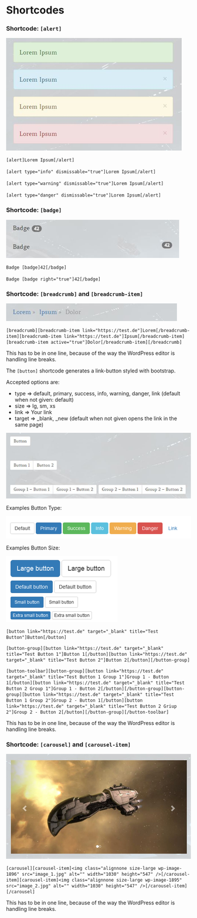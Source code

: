 # Shortcodes

### Shortcode: ```[alert]```

![](images/alert-shortcode.jpg)

```
[alert]Lorem Ipsum[/alert]

[alert type="info" dismissable="true"]Lorem Ipsum[/alert]

[alert type="warning" dismissable="true"]Lorem Ipsum[/alert]

[alert type="danger" dismissable="true"]Lorem Ipsum[/alert]
```

### Shortcode: ```[badge]```

![](images/badge-shortcode.jpg)

```
Badge [badge]42[/badge]

Badge [badge right="true"]42[/badge]
```

### Shortcode: ```[breadcrumb]``` and ```[breadcrumb-item]```

![](images/breadcrumb-shortcode.jpg)

```
[breadcrumb][breadcrumb-item link="https://test.de"]Lorem[/breadcrumb-item][breadcrumb-item link="https://test.de"]Ipsum[/breadcrumb-item][breadcrumb-item active="true"]Dolor[/breadcrumb-item][/breadcrumb]
```

This has to be in one line, because of the way the WordPress editor is handling line breaks.

The ```[button]``` shortcode generates a link-button styled with bootstrap.

Accepted options are:
- type => default, primary, success, info, warning, danger, link (default when not given: default)
- size => lg, sm, xs
- link => Your link
- target => _blank, _new (default when not given opens the link in the same page)

![](images/button-shortcode.jpg)

Examples Button Type:

![](images/buttons-type.png)

Examples Button Size:

![](images/buttons-size.png)

```
[button link="https://test.de" target="_blank" title="Test Button"]Button[/button]
```

```
[button-group][button link="https://test.de" target="_blank" title="Test Button 1"]Button 1[/button][button link="https://test.de" target="_blank" title="Test Button 2"]Button 2[/button][/button-group]
```

```
[button-toolbar][button-group][button link="https://test.de" target="_blank" title="Test Button 1 Group 1"]Group 1 - Button 1[/button][button link="https://test.de" target="_blank" title="Test Button 2 Group 1"]Group 1 - Button 2[/button][/button-group][button-group][button link="https://test.de" target="_blank" title="Test Button 1 Group 2"]Group 2 - Button 1[/button][button link="https://test.de" target="_blank" title="Test Button 2 Griup 2"]Group 2 - Button 2[/button][/button-group][/button-toolbar]
```

This has to be in one line, because of the way the WordPress editor is handling line breaks.

### Shortcode: ```[carousel]``` and ```[carousel-item]```

![](images/carousel-shortcode.jpg)

```
[carousel][carousel-item]<img class="alignnone size-large wp-image-1896" src="image_1.jpg" alt="" width="1030" height="547" />[/carousel-item][carousel-item]<img class="alignnone size-large wp-image-1895" src="image_2.jpg" alt="" width="1030" height="547" />[/carousel-item][/carousel]
```

This has to be in one line, because of the way the WordPress editor is handling line breaks.
